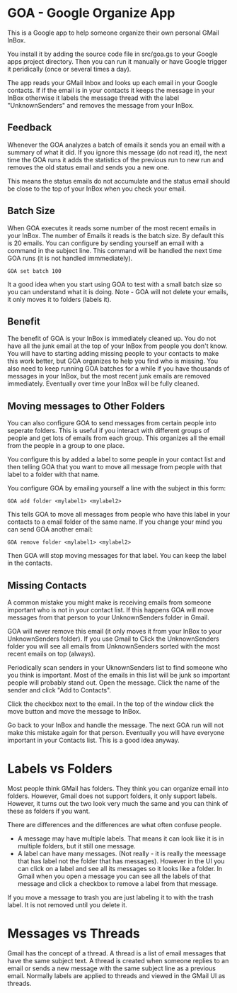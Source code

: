 # GOA - Google Organize App

This is a Google app to help someone organize their own personal GMail InBox.

You install it by adding the source code file in src/goa.gs to your Google apps project directory.
Then you can run it manually or have Google trigger it peridically (once or several times a day).

The app reads your GMail Inbox and looks up each email in your Google contacts. If if the email
is in your contacts it keeps the message in your InBox otherwise it labels the message thread
with the label "UnknownSenders" and removes the message from your InBox.

## Feedback

Whenever the GOA analyzes a batch of emails it sends you an email with a summary
of what it did. If you ignore this message (do not read it), the next time the GOA runs it
adds the statistics of the previous run to new run and removes the old status email and sends
you a new one.

This means the status emails do not accumulate and the status email should be close to the top of your
InBox when you check your email.

## Batch Size

When GOA executes it reads some number of the most recent emails in your InBox. The number
of Emails it reads is the batch size. By default this is 20 emails. You can configure
by sending yourself an email with a command in the subject line. This command will be handled
the next time GOA runs (it is not handled immmediately).

    GOA set batch 100

It a good idea when you start using GOA to test with a small batch size so you can understand
what it is doing. Note - GOA will not delete your emails, it only moves it to folders (labels it).

## Benefit

The benefit of GOA is your InBox is immediately cleaned up. You do not have all the
junk email at the top of your InBox from people you don't know. You will have to
starting adding missing people to your contacts to make this work better, but GOA
organizes to help you find who is missing. You also need to keep running GOA
batches for a while if you have thousands of messages in your InBox, but the
most recent junk emails are removed immediately. Eventually over time your InBox
will be fully cleaned.

## Moving messages to Other Folders
You can also configure GOA to send messages from certain people into seperate folders.
This is useful if you interact with different groups of people and get lots of emails from
each group. This organizes all the email from the people in a group to one place.

You configure this by added a label to some people in your contact list and then telling
GOA that you want to move all message from people with that label to a folder with that name.

You configure GOA by emailing yourself a line with the subject in this form:

    GOA add folder <mylabel1> <mylabel2>

This tells GOA to move all messages from people who have this label in your contacts to a
email folder of the same name. If you change your mind you can send GOA another email:

    GOA remove folder <mylabel1> <mylabel2>

Then GOA will stop moving messages for that label. You can keep the label in the contacts.

## Missing Contacts

A common mistake you might make is receiving emails from someone important who is not
in your contact list. If this happens GOA will move messages from that person to your
UnknownSenders folder in Gmail.

GOA will never remove this email (it only moves it from your InBox to your UnknownSenders folder).
If you use Gmail to Click the UnknownSenders folder you will see all emails from UnknownSenders
sorted with the most recent emails on top (always).

Periodically scan senders in your UknownSenders list to find someone who you think is important.
Most of the emails in this list will be junk so important people will probably stand out.
Open the message. Click the name of the sender and click "Add to Contacts". 

Click the checkbox next to the email. In the top of the window click the move button and
move the message to InBox.

Go back to your InBox and handle the message. The next GOA run will not make this mistake
again for that person. Eventually you will have everyone important in your Contacts list.
This is a good idea anyway.

# Labels vs Folders

Most people think GMail has folders. They think you can organize email into folders.
However, Gmail does not support folders, it only support labels. However, it turns out
the two look very much the same and you can think of these as folders if you want.

There are differences and the differences are what often confuse people.
* A message may have multiple labels. That means it can look like it is in multiple folders, but it still one message.
* A label can have many messages. (Not really - it is really the meessage that has label not the folder that has messages). However in the UI you can click on a label and see all its messages so it looks like a folder. 
In Gmail when you open a message you can see all the labels of that message and click a checkbox to remove a label from that message.

If you move a message to trash you are just labeling it to with the trash label. It is not removed until you delete it.

# Messages vs Threads

Gmail has the concept of a thread. A thread is a list of email messages that have the same subject text.
A thread is created when someone replies to an email or sends a new message with the same subject line as a previous email.
Normally labels are applied to threads and viewed in the GMail UI as threads.
   
